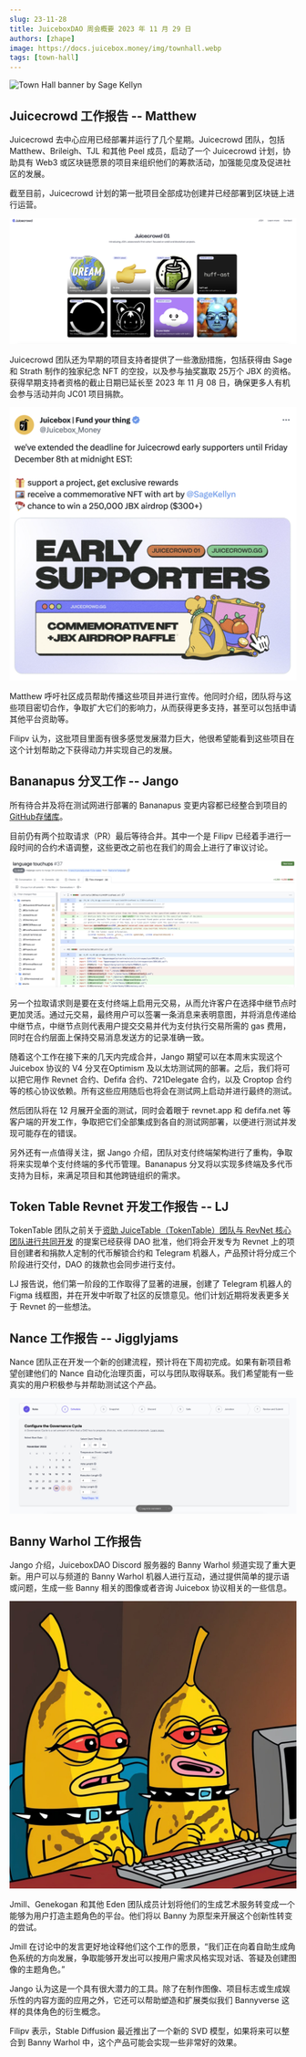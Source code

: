 ```yaml
---
slug: 23-11-28
title: JuiceboxDAO 周会概要 2023 年 11 月 29 日
authors: [zhape]
image: https://docs.juicebox.money/img/townhall.webp
tags: [town-hall]
---
```


![Town Hall banner by Sage Kellyn](https://docs.juicebox.money/img/townhall.webp)

## Juicecrowd 工作报告 -- Matthew

Juicecrowd 去中心应用已经部署并运行了几个星期。Juicecrowd 团队，包括 Matthew、Brileigh、TJL 和其他 Peel 成员，启动了一个 Juicecrowd 计划，协助具有 Web3 或区块链愿景的项目来组织他们的筹款活动，加强能见度及促进社区的发展。

截至目前，Juicecrowd 计划的第一批项目全部成功创建并已经部署到区块链上进行运营。

![Juicecrowd 1st cohort](juicecrowd_jc01.png)

Juicecrowd 团队还为早期的项目支持者提供了一些激励措施，包括获得由 Sage 和 Strath 制作的独家纪念 NFT 的空投，以及参与抽奖赢取 25万个 JBX 的资格。获得早期支持者资格的截止日期已延长至 2023 年 11 月 08 日，确保更多人有机会参与活动并向 JC01 项目捐款。

![Extension of rewards to early supporters](juicecrowd_supporter_rewards.png)

Matthew 呼吁社区成员帮助传播这些项目并进行宣传。他同时介绍，团队将与这些项目密切合作，争取扩大它们的影响力，从而获得更多支持，甚至可以包括申请其他平台资助等。

Filipv 认为，这批项目里面有很多感觉发展潜力巨大，他很希望能看到这些项目在这个计划帮助之下获得动力并实现自己的发展。

## Bananapus 分叉工作 -- Jango

所有待合并及将在测试网进行部署的 Bananapus 变更内容都已经整合到项目的 [GitHub存储库](https://github.com/Bananapus/juice-contracts-v4)。

目前仍有两个拉取请求（PR）最后等待合并。其中一个是 Filipv 已经着手进行一段时间的合约术语调整，这些更改之前也在我们的周会上进行了审议讨论。

![Nana V4 fork language adjusting scheme](v4_renaming.png)

另一个拉取请求则是要在支付终端上启用元交易，从而允许客户在选择中继节点时更加灵活。通过元交易，最终用户可以签署一条消息来表明意图，并将消息传递给中继节点，中继节点则代表用户提交交易并代为支付执行交易所需的 gas 费用，同时在合约层面上保持交易消息发送方的记录准确一致。

随着这个工作在接下来的几天内完成合并，Jango 期望可以在本周末实现这个 Juicebox 协议的 V4 分叉在Optimism 及以太坊测试网的部署。之后，我们将可以把它用作 Revnet 合约、Defifa 合约、721Delegate 合约，以及 Croptop 合约等的核心协议依赖。所有这些应用随后也将会在测试网上启动并进行最终的测试。

然后团队将在 12 月展开全面的测试，同时会着眼于 revnet.app 和 defifa.net 等客户端的开发工作，争取把它们全部集成到各自的测试网部署，以便进行测试并发现可能存在的错误。

另外还有一点值得关注，据 Jango 介绍，团队对支付终端架构进行了重构，争取将来实现单个支付终端的多代币管理。Bananapus 分叉将以实现多终端及多代币支持为目标，来满足项目和其他跨链组织的需求。

## Token Table Revnet 开发工作报告 -- LJ

TokenTable 团队之前关于[资助 JuiceTable（TokenTable）团队与 RevNet 核心团队进行共同开发](https://snapshot.org/#/jbdao.eth/proposal/0x740cc558c73fc33c93df4150493583112890f78e99e51983bdec5cdd3b0891c1) 的提案已经获得 DAO 批准，他们将会开发专为 Revnet 上的项目创建者和捐款人定制的代币解锁合约和 Telegram 机器人，产品预计将分成三个阶段进行交付，DAO 的拨款也会同步进行支付。

LJ 报告说，他们第一阶段的工作取得了显著的进展，创建了 Telegram 机器人的 Figma 线框图，并在开发中听取了社区的反馈意见。他们计划近期将发表更多关于 Revnet 的一些想法。

## Nance 工作报告 -- Jigglyjams

Nance 团队正在开发一个新的创建流程，预计将在下周初完成。如果有新项目希望创建他们的 Nance 自动化治理页面，可以与团队取得联系。我们希望能有一些真实的用户积极参与并帮助测试这个产品。

![The new create flow of Nance](nance_create.png)

## Banny Warhol 工作报告

Jango 介绍，JuiceboxDAO Discord 服务器的 Banny Warhol 频道实现了重大更新。用户可以与频道的 Banny Warhol 机器人进行互动，通过提供简单的提示语或问题，生成一些 Banny 相关的图像或者咨询 Juicebox 协议相关的一些信息。

![The image generated by Banny Warhol](generated_banny.png)

Jmill、Genekogan 和其他 Eden 团队成员计划将他们的生成艺术服务转变成一个能够为用户打造主题角色的平台。他们将以 Banny 为原型来开展这个创新性转变的尝试。

Jmill 在讨论中的发言更好地诠释他们这个工作的愿景，“我们正在向着自助生成角色系统的方向发展，争取能够开发出可以按用户需求风格实现对话、答疑及创建图像的主题角色。”

Jango 认为这是一个具有很大潜力的工具。除了在制作图像、项目标志或生成娱乐性的内容方面的应用之外，它还可以帮助塑造和扩展类似我们 Bannyverse 这样的具体角色的衍生概念。

Filipv 表示，Stable Diffusion 最近推出了一个新的 SVD 模型，如果将来可以整合到 Banny Warhol 中，这个产品可能会实现一些非常好的效果。